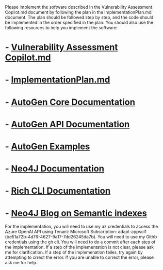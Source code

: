 Please implement the software described in the Vulnerability Assessment Copilot.md document by following the plan in the ImplementationPlan.md document. 
The plan should be followed step by step, and the code should be implemented in the order specified in the plan.
You should also use the following resources to help you implement the software:
# - [Vulnerability Assessment Copilot.md](Vulnerability%20Assessment%20Copilot.md)
# - [ImplementationPlan.md](ImplementationPlan.md)
# - [AutoGen Core Documentation](https://microsoft.github.io/autogen/stable/user-guide/core-user-guide/index.html)
# - [AutoGen API Documentation](https://microsoft.github.io/autogen/stable/api/index.html)
# - [AutoGen Examples](https://microsoft.github.io/autogen/stable/examples/index.html)
# - [Neo4J Documentation](https://neo4j.com/docs/)
# - [Rich CLI Documentation](https://rich.readthedocs.io/en/stable/)
# - [Neo4J Blog on Semantic indexes](https://neo4j.com/blog/developer/knowledge-graph-structured-semantic-search/)

For the implementation, you will need to use my az credentials to access the Azure OpenAI API using Tenant: Microsoft
Subscription: adapt-appsci1 (be51a72b-4d76-4627-9a17-7dd26245da7b). You will need to use my Githb credentials using the gh cli. You will need to do a commit after each step of the implementation. If a step of the implementation is not clear, please ask me for clarification.
If a step of the implemenation failes, try again by attempting to crrect the error. If you are unable to correct the error, please ask me for help.


